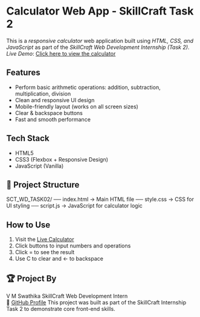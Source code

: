 # Calculator Web App - SkillCraft Task 2

This is a *responsive calculator* web application built using *HTML, CSS, and JavaScript* as part of the *SkillCraft Web Development Internship (Task 2)*.
*Live Demo*: [Click here to view the calculator](https://swathika0401.github.io/SCT_WD_TASK02/)
##  Features
-  Perform basic arithmetic operations: addition, subtraction, multiplication, division
-  Clean and responsive UI design
-  Mobile-friendly layout (works on all screen sizes)
-  Clear & backspace buttons
-  Fast and smooth performance
##  Tech Stack
- HTML5
- CSS3 (Flexbox + Responsive Design)
- JavaScript (Vanilla)
## 📁 Project Structure
SCT_WD_TASK02/ ── index.html → Main HTML file ── style.css → CSS for UI styling ── script.js → JavaScript for calculator logic
## How to Use
1. Visit the [Live Calculator](https://swathika0401.github.io/SCT_WD_TASK02/)
2. Click buttons to input numbers and operations
3. Click = to see the result
4. Use C to clear and ← to backspace
## 🏆 Project By
V M Swathika
SkillCraft Web Development Intern  
🔗 [GitHub Profile](https://github.com/swathika0401)
This project was built as part of the SkillCraft Internship Task 2 to demonstrate core front-end skills.

